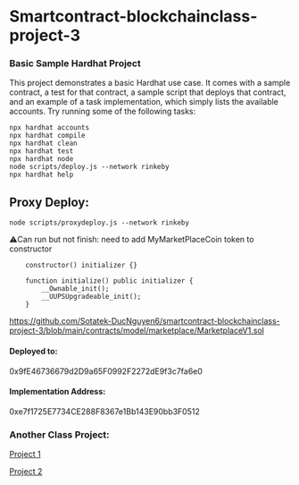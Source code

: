# Smartcontract-blockchainclass-project-3
### Basic Sample Hardhat Project
This project demonstrates a basic Hardhat use case. It comes with a sample contract, a test for that contract, a sample script that deploys that contract, and an example of a task implementation, which simply lists the available accounts.
Try running some of the following tasks:
```shell
npx hardhat accounts
npx hardhat compile
npx hardhat clean
npx hardhat test
npx hardhat node
node scripts/deploy.js --network rinkeby
npx hardhat help
```

## Proxy Deploy:
```shell
node scripts/proxydeploy.js --network rinkeby
```
⚠️Can run but not finish: 
need to add  MyMarketPlaceCoin token to constructor
```shell
    constructor() initializer {}

    function initialize() public initializer {
        __Ownable_init();
        __UUPSUpgradeable_init();
    }
```
https://github.com/Sotatek-DucNguyen6/smartcontract-blockchainclass-project-3/blob/main/contracts/model/marketplace/MarketplaceV1.sol
#### Deployed to: 
0x9fE46736679d2D9a65F0992F2272dE9f3c7fa6e0
#### Implementation Address: 
0xe7f1725E7734CE288F8367e1Bb143E90bb3F0512

### Another Class Project:

[Project 1](https://github.com/Sotatek-DucNguyen6/smartcontract-blockchainclass-project-1)

[Project 2](https://github.com/Sotatek-DucNguyen6/smartcontract-blockchainclass-project-2)
